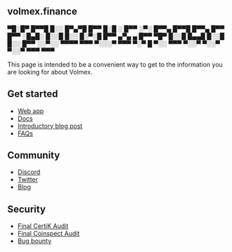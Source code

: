 ## volmex.finance


▀█░█▀ █▀▀█ █░░ █▀▄▀█ █▀▀ █░█ ░ █▀▀ ░▀░ █▀▀▄ █▀▀█ █▀▀▄ █▀▀ █▀▀ 
░█▄█░ █░░█ █░░ █░▀░█ █▀▀ ▄▀▄ ▄ █▀▀ ▀█▀ █░░█ █▄▄█ █░░█ █░░ █▀▀ 
░░▀░░ ▀▀▀▀ ▀▀▀ ▀░░░▀ ▀▀▀ ▀░▀ █ ▀░░ ▀▀▀ ▀░░▀ ▀░░▀ ▀░░▀ ▀▀▀ ▀▀▀

This page is intended to be a convenient way to get to the information you are looking for about Volmex.

## Get started

- [Web app](https://app.volmex.finance/)
- [Docs](https://docs.volmex.finance/)
- [Introductory blog post](https://blog.volmex.finance/volmex-v1/)
- [FAQs](https://volmex.finance/faq/)

## Community 

- [Discord](https://discord.com/invite/QCCMVnecBz)
- [Twitter](https://twitter.com/volmexfinance)
- [Blog](https://blog.volmex.finance/)

## Security

- [Final CertiK Audit](https://github.com/volmexfinance/volmex-core/blob/master/audits/Volmex%20Finance%20Certik%20Audit.pdf)
- [Final Coinspect Audit](https://github.com/volmexfinance/volmex-core/blob/master/audits/Volmex%20Finance%20Coinspect%20Audit.pdf)
- [Bug bounty](https://github.com/volmexfinance/bug-bounty)


